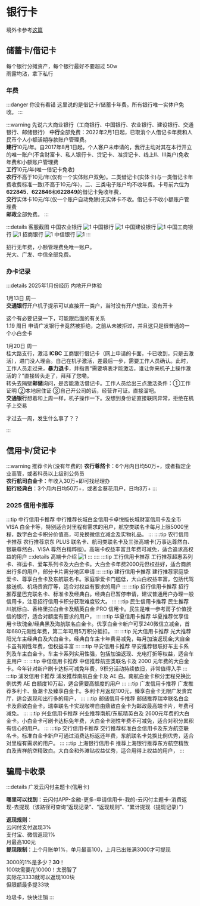 # 银行卡

境外卡参考[这篇](../trip/overseas-bank-card)

## 储蓄卡/借记卡

每个银行分摊资产，每个银行最好不要超过 50w  
雨露均沾，拿下私行

### 年费

:::danger 你没有看错
这里说的是借记卡/储蓄卡年费。所有银行唯一实体户免收。
:::

:::warning 先说六大商业银行（工商银行、中国银行、农业银行、建设银行、交通银行、邮储银行）
**中行**全部免费：2022年2月1日起，已取消个人借记卡年费和人民币个人小额活期存款账户管理费。  
**建行**10元/年。自2017年8月1日起，个人客户未申请的，我行主动对其在本行开立的唯一账户(不含财富卡、私人银行卡、贷记卡、准贷记卡、线上II、III类户)免收年费和小额账户管理费  
**工行**10元/年(唯一借记卡免收)  
**农行**不高于10元/年(仅有一个实体账户双免)。二类借记卡(实体卡)与一类借记卡年费收费标准一致(不高于10元/年)，二、三类电子账户均不收年费。卡号前六位为**622845**、**622846**和**622849**的借记卡免收年费，  
**交行**实体卡10元/年(仅一个账户自动免除)无实体卡不收。借记卡不收小额账户管理费  
**邮政**全部免费。
:::

:::details 客服截图
中国农业银行
![1](/img/card/annual_fee/debit/abc.jpg)
中国银行
![1](/img/card/annual_fee/debit/boc.jpg)
中国建设银行
![1](/img/card/annual_fee/debit/ccb.jpg)
中国工商银行
![1](/img/card/annual_fee/debit/icbc.jpg)
招商银行
![1](/img/card/annual_fee/debit/cmb.jpg)
中信银行
![1](/img/card/annual_fee/debit/cncb.jpg)
:::

招行无年费，小额管理费免唯一账户。  
光大、广发、中信全部免费。

### 办卡记录

:::details 2025年1月份经历 内地开户体验

1月13日 周一  
**交通银行**开户机子提示可以直接开一类户，当时没有开户想法，没有开卡

这个有必要记录一下，可能跟后面的有关系  
1.19 周日 申请广发银行卡竟然被拒绝，之前从未被拒过，并且这只是很普通的一个小白金卡

1月20日 周一  
桂大路支行，激活 **ICBC** 工商银行借记卡（网上申请的卡面，卡已收到，只是去激活），进门没人理会。自己在机子激活，差最后一步，需要工作人员确认。此时，工作人员走过来，**暴力退卡**，并指责“需要填表才能激活，谁让你来机子上操作激活的？”直接转头走了，拜拜了您嘞。  
转头去隔壁**邮储**询问，是否能激活借记卡。工作人员给出三点激活条件：①工作证明 ②本地居住证 ③自己开公司的话，经营许可证。直接溜吧。  
**交通银行**想着和上周一样，机子操作一下。没想到身份证直接联网异常，拒绝在机子上交易

才过去一周，发生什么事了？？

:::

## 信用卡/贷记卡

:::warning 推荐卡片(没有年费的)
**农行尊然卡**：6个月内日均50万+，或者指定企业高管，或者科员以上级别公务员  
**农行航司白金卡**：年收入30万+即可找经理办  
**招行经典白**：3个月内日均50万+，或者金葵花用户，日均3万+
:::

### 2025 信用卡推荐

:::tip 中行信用卡推荐
中行推荐长城白金信用卡卓悦版长城财富信用卡及全币 VISA 白金卡等，特别适合对里程有需求的用户，航空类联名卡每月上限5000里程，数字白金卡积分价值高，可兑换微信立减金及实物礼品。
:::
::::tip 农行信用卡推荐
农行推荐京东 PLUS 联名卡、航司类联名卡及三张高端卡(万事达尊然白、银联尊然白、VISA 尊然白精粹版)。高端卡权益丰富且年费可减免，适合追求高权益的用户
:::details 高端卡介绍
![1](/img/card/abc.jpg)
:::
::::
:::tip 工行信用卡推荐
工行推荐超惠系列卡、祥运卡、爱车系列卡及大白金卡。大白金卡年费2000元但权益好，适合商旅出行多的用户，部分卡片需分地区申请
:::
:::tip 建行信用卡推荐
建行推荐家庭挚爱卡、尊享白金卡及东航联名卡。家庭挚爱卡门槛低，大山白权益丰富，包括代驾接送机、机场贵宾厅等，适合对权益有要求的用户
:::
:::tip 招行信用卡推荐
招行推荐星巴克联名卡、标准卡及经典白。经典白已暂停申请，建议普通用户办理一般信用卡，注意招行信用卡积分获取难度较大。
:::
:::tip 民生信用卡推荐
民生推荐川航标白、香格里拉白金卡及精英白金 PRO 信用卡。民生是唯一参考房子价值授信的银行，适合对额度有要求的用户，
:::
:::tip 华夏信用卡推荐
华夏推荐优享信用卡玫瑰金/经典黑及海航联名白金卡。优享白金卡新户可享240微信立减金，首年680元刚性年费，第二年可用5万积分抵扣。
:::
:::tip 光大信用卡推荐
光大推荐阳光车主经典白及大白金卡。经典白车主卡年费易减免，每月加油返现金;大自金卡虽有刚性年费，但权益丰富
:::
:::tip 平安信用卡推荐
平安推荐银联好车主卡系列及车主白金卡。车主卡系列实用性强，包括加油返现、充电打折等权益，适合车主用户
:::
:::tip 中信信用卡推荐
中信推荐航空类联名卡及 2000 元年费的大白金卡。今年针对新户刷卡达标可减免年费，9积分活动持续依旧，非常值得入手
:::
:::tip 浦发信用卡推荐
浦发推荐南航白金卡及 AE 白。南航白金卡积分里程兑换比例优秀 AE 白额度10万起，适合需要高额度的用户
:::
:::tip 广发信用卡推荐
广发推荐多利卡、鱼潮卡及臻享白金卡。多利卡月返现100元，臻享白金卡无限广发贵宾厅，适合返现和出行多的用户，
:::
:::tip 邮储信用卡推荐
邮储推荐瑞幸联名白金卡及鼎致白金卡。瑞幸联名卡实现咖啡自由鼎致白金卡为邮政最高端卡片，年费可减免。
:::
:::tip 兴业信用卡推荐
兴业推荐南航/东航精英白及 2600元年费的大白金卡。小白金卡可刷卡达标免年费，大白金卡刚性年费不可减免，适合对积分累积有信心的用户。
:::
:::tip 交行信用卡推荐
交行推荐标准白金信用卡及东方航空联名卡。标准白金卡新户可通过消费达标返还年费，东航联名卡兑换比例优秀，适合对里程有需求的用户。
:::
:::tip 上海银行信用卡
推荐上海银行推荐东方航空精致白及吉祥航空精致白。大白金和外滩钻权益优秀，适合用得上权益的用户，
:::

## 骗局卡收录

:::details 广发云闪付主题卡(信用卡)

**哪里可以找到**：云闪付APP-金融-更多-申请信用卡-我的-云闪付主题卡-消费返现-去提现（该路径可查询“返现记录”、“返现规则”、“累计提现（提现记录）”）

**返现规则**：  
云闪付支付返现3%  
支付宝、微信返现1%  
月最高100元  
**提现限制**：上个月账单1%，单月最高100，上月已出账满3000才可提现  

3000的1%是多少？**30**！  
100块需要花10000！太弱智了  
实际花3333就可以返现100块  
但限额最多提33块  

垃圾卡，快快注销
:::
